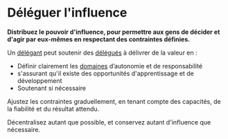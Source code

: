 # Déléguer l'influence

<summary>
<strong>Distribuez le pouvoir d'influence, pour permettre aux gens de décider et d'agir par eux-mêmes en respectant des contraintes définies.</strong>
</summary>

Un [délégant](glossary:delegator) peut soutenir des [délégués](glossary:delegatee) à délivrer de la valeur en :

- Définir clairement les [domaines](glossary:domain) d’autonomie et de responsabilité
- s'assurant qu'il existe des opportunités d'apprentissage et de développement
- Soutenant si nécessaire

Ajustez les contraintes graduellement, en tenant compte des capacités, de la fiabilité et du résultat attendu.

Décentralisez autant que possible, et conservez autant d'influence que nécessaire.